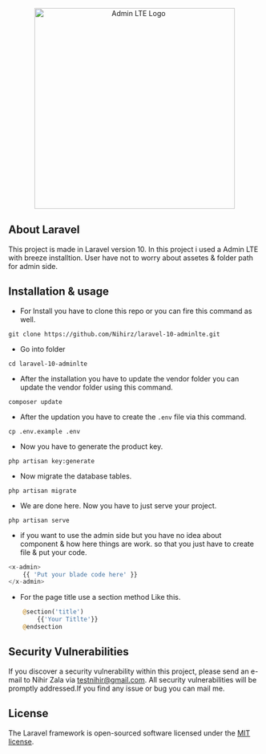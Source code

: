 <p align="center"><a href="https://github.com/Nihirz/laravel-10-adminlte" target="_blank"><img src="https://adminlte.io/wp-content/uploads/2021/03/logo.png" width="400" alt="Admin LTE Logo"></a></p>

## About Laravel

This project is made in Laravel version 10. In this project i used a Admin LTE with breeze installtion. User have not to worry about assetes & folder path for admin side.

## Installation & usage
- For Install you have to clone this repo or you can fire this command as well.

```
git clone https://github.com/Nihirz/laravel-10-adminlte.git
```

- Go into folder

```
cd laravel-10-adminlte
```

- After the installation you have to update the vendor folder you can update the vendor folder using this command.

```
composer update
```

- After the updation you have to create the ```.env``` file via this command.

```
cp .env.example .env
```

- Now you have to generate the product key.

```
php artisan key:generate
```

- Now migrate the database tables.

```
php artisan migrate
```

- We are done here. Now you have to just serve your project.

```
php artisan serve
```
- if you want to use the admin side but you have no idea about component & how here things are work. so that you just have to create file & put your code.

```php
<x-admin>
    {{ 'Put your blade code here' }}
</x-admin>
```

- For the page title use a section method Like this.

```php
    @section('title')
        {{'Your Titlte'}}
    @endsection
```

## Security Vulnerabilities

If you discover a security vulnerability within this project, please send an e-mail to Nihir Zala via [testnihir@gmail.com](mailto:testnihir@gmail.com). All security vulnerabilities will be promptly addressed.If you find any issue or bug you can mail me.

## License

The Laravel framework is open-sourced software licensed under the [MIT license](https://opensource.org/licenses/MIT).
